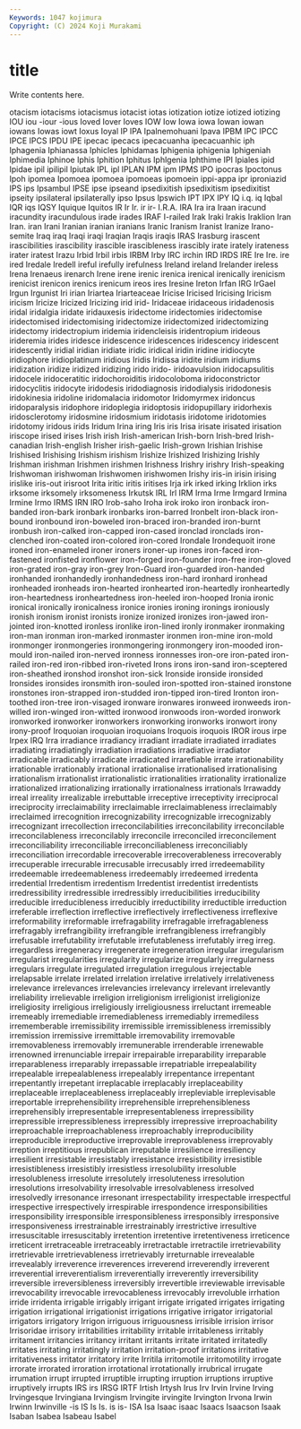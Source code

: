 ```yaml
---
Keywords: 1047 kojimura
Copyright: (C) 2024 Koji Murakami
---
```


# title

Write contents here.



otacism
iotacisms iotacismus iotacist iotas iotization iotize iotized iotizing IOU iou
-iour -ious Ioved Iover Ioves IOW Iow Iowa iowa Iowan
iowan iowans Iowas iowt Ioxus Ioyal IP IPA Ipalnemohuani Ipava
IPBM IPC IPCC IPCE IPCS IPDU IPE ipecac ipecacs ipecacuanha
ipecacuanhic iph Iphagenia Iphianassa Iphicles Iphidamas Iphigenia iphigenia Iphigeniah Iphimedia
Iphinoe Iphis Iphition Iphitus Iphlgenia Iphthime IPI Ipiales ipid Ipidae
ipil ipilipil Ipiutak IPL ipl IPLAN IPM ipm IPMS IPO
ipocras Ipoctonus Ipoh ipomea Ipomoea ipomoea ipomoeas ipomoein ippi-appa ipr
iproniazid IPS ips Ipsambul IPSE ipse ipseand ipsedixitish ipsedixitism ipsedixitist
ipseity ipsilateral ipsilaterally ipso Ipsus Ipswich IPT IPX IPY IQ
i.q. iq Iqbal IQR iqs IQSY Iquique Iquitos IR Ir
Ir. ir ir- I.R.A. IRA Ira ira Iraan iracund iracundity
iracundulous irade irades IRAF I-railed Irak Iraki Irakis Iraklion Iran
Iran. iran Irani Iranian iranian iranians Iranic Iranism Iranist Iranize
Irano-semite Iraq iraq Iraqi iraqi Iraqian Iraqis iraqis IRAS Irasburg
irascent irascibilities irascibility irascible irascibleness irascibly irate irately irateness irater
iratest Irazu Irbid Irbil irbis IRBM Irby IRC irchin IRD
IRDS IRE Ire Ire. ire ired Iredale Iredell ireful irefully
irefulness Ireland ireland Irelander ireless Irena Irenaeus irenarch Irene irene
irenic irenica irenical irenically irenicism irenicist irenicon irenics irenicum ireos
ires Iresine Ireton Irfan IRG IrGael Irgun Irgunist Iri irian
Iriartea Iriarteaceae Iricise Iricised Iricising Iricism iricism Iricize Iricized Iricizing
irid irid- Iridaceae iridaceous iridadenosis iridal iridalgia iridate iridauxesis iridectome
iridectomies iridectomise iridectomised iridectomising iridectomize iridectomized iridectomizing iridectomy iridectropium iridemia
iridencleisis iridentropium irideous irideremia irides iridesce iridescence iridescences iridescency iridescent
iridescently iridial iridian iridiate iridic iridical iridin iridine iridiocyte iridiophore
iridioplatinum iridious Iridis Iridissa iridite iridium iridiums iridization iridize iridized
iridizing irido irido- iridoavulsion iridocapsulitis iridocele iridoceratitic iridochoroiditis iridocoloboma iridoconstrictor
iridocyclitis iridocyte iridodesis iridodiagnosis iridodialysis iridodonesis iridokinesia iridoline iridomalacia iridomotor
Iridomyrmex iridoncus iridoparalysis iridophore iridoplegia iridoptosis iridopupillary iridorhexis iridosclerotomy iridosmine
iridosmium iridotasis iridotome iridotomies iridotomy iridous irids Iridum Irina iring
Iris iris Irisa irisate irisated irisation iriscope irised irises Irish
irish Irish-american Irish-born Irish-bred Irish-canadian Irish-english Irisher irish-gaelic Irish-grown Irishian
Irishise Irishised Irishising Irishism irishism Irishize Irishized Irishizing Irishly Irishman
irishman Irishmen irishmen Irishness Irishry irishry Irish-speaking Irishwoman irishwoman Irishwomen
irishwomen Irishy iris-in irisin irising irislike iris-out irisroot Irita iritic
iritis iritises Irja irk irked irking Irklion irks irksome irksomely
irksomeness Irkutsk IRL Irl IRM Irma Irme Irmgard Irmina Irmine
Irmo IRMS IRN IRO Irob-saho Iroha irok iroko iron ironback
iron-banded iron-bark ironbark ironbarks iron-barred Ironbelt iron-black iron-bound ironbound iron-boweled
iron-braced iron-branded iron-burnt ironbush iron-calked iron-capped iron-cased ironclad ironclads iron-clenched
iron-coated iron-colored iron-cored Irondale Irondequoit irone ironed iron-enameled ironer ironers
ironer-up irones iron-faced iron-fastened ironfisted ironflower iron-forged iron-founder iron-free iron-gloved
iron-grated iron-gray iron-grey Iron-Guard iron-guarded iron-handed ironhanded ironhandedly ironhandedness iron-hard
ironhard ironhead ironheaded ironheads iron-hearted ironhearted iron-heartedly ironheartedly iron-heartedness ironheartedness
iron-heeled iron-hooped Ironia ironic ironical ironically ironicalness ironice ironies ironing
ironings ironiously ironish ironism ironist ironists ironize ironized ironizes iron-jawed
iron-jointed iron-knotted ironless ironlike iron-lined ironly ironmaker ironmaking iron-man ironman
iron-marked ironmaster ironmen iron-mine iron-mold ironmonger ironmongeries ironmongering ironmongery iron-mooded
iron-mould iron-nailed iron-nerved ironness ironnesses iron-ore iron-pated iron-railed iron-red iron-ribbed
iron-riveted Irons irons iron-sand iron-sceptered iron-sheathed ironshod ironshot iron-sick Ironside
ironside ironsided Ironsides ironsides ironsmith iron-souled iron-spotted iron-stained ironstone ironstones
iron-strapped iron-studded iron-tipped iron-tired Ironton iron-toothed iron-tree iron-visaged ironware ironwares
ironweed ironweeds iron-willed iron-winged iron-witted ironwood ironwoods iron-worded ironwork ironworked
ironworker ironworkers ironworking ironworks ironwort irony irony-proof Iroquoian iroquoian iroquoians
Iroquois iroquois IROR irous irpe Irpex IRQ Irra irradiance irradiancy
irradiant irradiate irradiated irradiates irradiating irradiatingly irradiation irradiations irradiative irradiator
irradicable irradicably irradicate irradicated irrarefiable irrate irrationability irrationable irrationably irrational
irrationalise irrationalised irrationalising irrationalism irrationalist irrationalistic irrationalities irrationality irrationalize irrationalized
irrationalizing irrationally irrationalness irrationals Irrawaddy irreal irreality irrealizable irrebuttable irreceptive
irreceptivity irreciprocal irreciprocity irreclaimability irreclaimable irreclaimableness irreclaimably irreclaimed irrecognition irrecognizability
irrecognizable irrecognizably irrecognizant irrecollection irreconcilabilities irreconcilability irreconcilable irreconcilableness irreconcilably irreconcile
irreconciled irreconcilement irreconciliability irreconciliable irreconciliableness irreconciliably irreconciliation irrecordable irrecoverable irrecoverableness
irrecoverably irrecuperable irrecurable irrecusable irrecusably irred irredeemability irredeemable irredeemableness irredeemably
irredeemed irredenta irredential Irredentism irredentism Irredentist irredentist irredentists irredressibility irredressible
irredressibly irreducibilities irreducibility irreducible irreducibleness irreducibly irreductibility irreductible irreduction irreferable
irreflection irreflective irreflectively irreflectiveness irreflexive irreformability irreformable irrefragability irrefragable irrefragableness
irrefragably irrefrangibility irrefrangible irrefrangibleness irrefrangibly irrefusable irrefutability irrefutable irrefutableness irrefutably
irreg irreg. irregardless irregeneracy irregenerate irregeneration irregular irregularism irregularist irregularities
irregularity irregularize irregularly irregularness irregulars irregulate irregulated irregulation irregulous irrejectable
irrelapsable irrelate irrelated irrelation irrelative irrelatively irrelativeness irrelevance irrelevances irrelevancies
irrelevancy irrelevant irrelevantly irreliability irrelievable irreligion irreligionism irreligionist irreligionize irreligiosity
irreligious irreligiously irreligiousness irreluctant irremeable irremeably irremediable irremediableness irremediably irremediless
irrememberable irremissibility irremissible irremissibleness irremissibly irremission irremissive irremittable irremovability irremovable
irremovableness irremovably irremunerable irrenderable irrenewable irrenowned irrenunciable irrepair irrepairable irreparability
irreparable irreparableness irreparably irrepassable irrepatriable irrepealability irrepealable irrepealableness irrepealably irrepentance
irrepentant irrepentantly irrepetant irreplacable irreplacably irreplaceability irreplaceable irreplaceableness irreplaceably irrepleviable
irreplevisable irreportable irreprehensibility irreprehensible irreprehensibleness irreprehensibly irrepresentable irrepresentableness irrepressibility irrepressible
irrepressibleness irrepressibly irrepressive irreproachability irreproachable irreproachableness irreproachably irreproducibility irreproducible irreproductive
irreprovable irreprovableness irreprovably irreption irreptitious irrepublican irreputable irresilience irresiliency irresilient
irresistable irresistably irresistance irresistibility irresistible irresistibleness irresistibly irresistless irresolubility irresoluble
irresolubleness irresolute irresolutely irresoluteness irresolution irresolutions irresolvability irresolvable irresolvableness irresolved
irresolvedly irresonance irresonant irrespectability irrespectable irrespectful irrespective irrespectively irrespirable irrespondence
irresponsibilities irresponsibility irresponsible irresponsibleness irresponsibly irresponsive irresponsiveness irrestrainable irrestrainably irrestrictive
irresultive irresuscitable irresuscitably irretention irretentive irretentiveness irreticence irreticent irretraceable irretraceably
irretractable irretractile irretrievability irretrievable irretrievableness irretrievably irreturnable irrevealable irrevealably irreverence
irreverences irreverend irreverendly irreverent irreverential irreverentialism irreverentially irreverently irreversibility irreversible
irreversibleness irreversibly irrevertible irreviewable irrevisable irrevocability irrevocable irrevocableness irrevocably irrevoluble
irrhation irride irridenta irrigable irrigably irrigant irrigate irrigated irrigates irrigating
irrigation irrigational irrigationist irrigations irrigative irrigator irrigatorial irrigators irrigatory Irrigon
irriguous irriguousness irrisible irrision irrisor Irrisoridae irrisory irritabilities irritability irritable
irritableness irritably irritament irritancies irritancy irritant irritants irritate irritated irritatedly
irritates irritating irritatingly irritation irritation-proof irritations irritative irritativeness irritator irritatory
irrite Irritila irritomotile irritomotility irrogate irrorate irrorated irroration irrotational irrotationally
irrubrical irrugate irrumation irrupt irrupted irruptible irrupting irruption irruptions irruptive
irruptively irrupts IRS irs IRSG IRTF Irtish Irtysh Irus Irv
Irvin Irvine Irving Irvingesque Irvingiana Irvingism Irvingite irvingite Irvington Irvona
Irwin Irwinn Irwinville -is IS Is Is. is is- ISA
Isa Isaac isaac Isaacs Isaacson Isaak Isaban Isabea Isabeau Isabel
